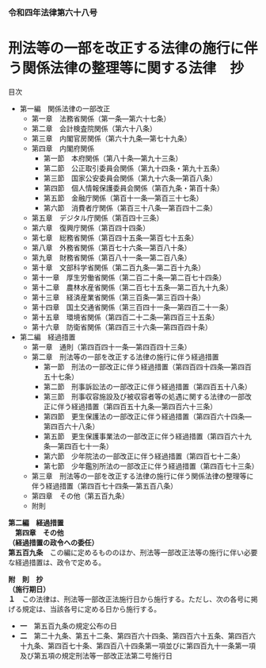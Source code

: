 ### 令和四年法律第六十八号  
# 刑法等の一部を改正する法律の施行に伴う関係法律の整理等に関する法律　抄  
  
目次  
* 第一編　関係法律の一部改正  
	* 第一章　法務省関係（第一条―第六十七条）  
	* 第二章　会計検査院関係（第六十八条）  
	* 第三章　内閣官房関係（第六十九条―第七十九条）  
	* 第四章　内閣府関係  
		* 第一節　本府関係（第八十条―第九十三条）  
		* 第二節　公正取引委員会関係（第九十四条・第九十五条）  
		* 第三節　国家公安委員会関係（第九十六条―第百八条）  
		* 第四節　個人情報保護委員会関係（第百九条・第百十条）  
		* 第五節　金融庁関係（第百十一条―第百三十七条）  
		* 第六節　消費者庁関係（第百三十八条―第百四十二条）  
	* 第五章　デジタル庁関係（第百四十三条）  
	* 第六章　復興庁関係（第百四十四条）  
	* 第七章　総務省関係（第百四十五条―第百七十五条）  
	* 第八章　外務省関係（第百七十六条―第百八十条）  
	* 第九章　財務省関係（第百八十一条―第二百八条）  
	* 第十章　文部科学省関係（第二百九条―第二百十九条）  
	* 第十一章　厚生労働省関係（第二百二十条―第二百七十四条）  
	* 第十二章　農林水産省関係（第二百七十五条―第二百九十九条）  
	* 第十三章　経済産業省関係（第三百条―第三百四十条）  
	* 第十四章　国土交通省関係（第三百四十一条―第四百二十一条）  
	* 第十五章　環境省関係（第四百二十二条―第四百三十五条）  
	* 第十六章　防衛省関係（第四百三十六条―第四百四十条）  
* 第二編　経過措置  
	* 第一章　通則（第四百四十一条―第四百四十三条）  
	* 第二章　刑法等の一部を改正する法律の施行に伴う経過措置  
		* 第一節　刑法の一部改正に伴う経過措置（第四百四十四条―第四百五十七条）  
		* 第二節　刑事訴訟法の一部改正に伴う経過措置（第四百五十八条）  
		* 第三節　刑事収容施設及び被収容者等の処遇に関する法律の一部改正に伴う経過措置（第四百五十九条―第四百六十三条）  
		* 第四節　更生保護法の一部改正に伴う経過措置（第四百六十四条―第四百六十八条）  
		* 第五節　更生保護事業法の一部改正に伴う経過措置（第四百六十九条―第四百七十一条）  
		* 第六節　少年院法の一部改正に伴う経過措置（第四百七十二条）  
		* 第七節　少年鑑別所法の一部改正に伴う経過措置（第四百七十三条）  
	* 第三章　刑法等の一部を改正する法律の施行に伴う関係法律の整理等に伴う経過措置（第四百七十四条―第五百八条）  
	* 第四章　その他（第五百九条）  
	* 附則  
  
**第二編　経過措置**  
&emsp;**第四章　その他**  
**（経過措置の政令への委任）**  
**第五百九条**　この編に定めるもののほか、刑法等一部改正法等の施行に伴い必要な経過措置は、政令で定める。  
  
**附　則　抄**  
**（施行期日）**  
**１**　この法律は、刑法等一部改正法施行日から施行する。ただし、次の各号に掲げる規定は、当該各号に定める日から施行する。  
* **一**　第五百九条の規定公布の日  
* **二**　第二十九条、第五十二条、第四百六十四条、第四百六十五条、第四百六十九条、第四百七十条、第四百八十四条第一項並びに第四百九十一条第一項及び第五項の規定刑法等一部改正法第二号施行日  
  

